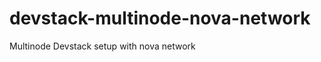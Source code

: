 devstack-multinode-nova-network
===============================

Multinode Devstack setup with nova network
